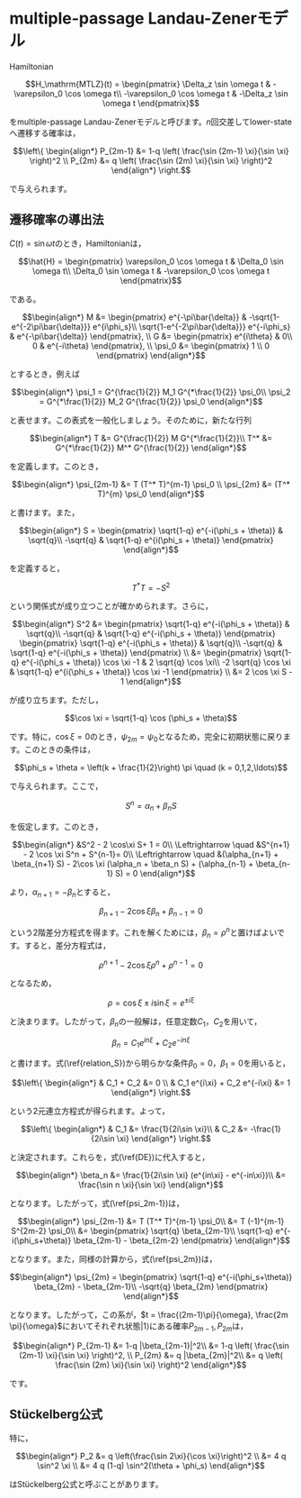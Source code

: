 # multiple-passage Landau-Zenerモデル

Hamiltonian
```math
H_\mathrm{MTLZ}(t)
=
\begin{pmatrix}
    \Delta_z \sin \omega t & -\varepsilon_0 \cos \omega t\\
    -\varepsilon_0 \cos \omega t & -\Delta_z \sin \omega t
\end{pmatrix}
```
をmultiple-passage Landau-Zenerモデルと呼びます。$`n`$回交差してlower-stateへ遷移する確率は，
```math
\left\{
\begin{align*}
    P_{2m-1}
    &= 1-q \left( \frac{\sin (2m-1) \xi}{\sin \xi} \right)^2 \\
    P_{2m} 
    &= q \left( \frac{\sin (2m) \xi}{\sin \xi} \right)^2
\end{align*}
\right.
```
で与えられます。

## 遷移確率の導出法

$C(t) =\sin \omega t$のとき，Hamiltonianは，
```math
\hat{H}
=
\begin{pmatrix}
    \varepsilon_0 \cos \omega t & \Delta_0 \sin \omega t\\
    \Delta_0 \sin \omega t & -\varepsilon_0 \cos \omega t
\end{pmatrix}
```
である。
```math
\begin{align*}
    M &=
    \begin{pmatrix}
        e^{-\pi\bar{\delta}} & -\sqrt{1-e^{-2\pi\bar{\delta}}} e^{i\phi_s}\\
        \sqrt{1-e^{-2\pi\bar{\delta}}} e^{-i\phi_s} & e^{-\pi\bar{\delta}} 
    \end{pmatrix}, \\
    G &= 
    \begin{pmatrix}
        e^{i\theta}  & 0\\
        0 & e^{-i\theta}
    \end{pmatrix}, \\
    \psi_0 &=
    \begin{pmatrix}
    1 \\
    0
    \end{pmatrix}
\end{align*}
```
とするとき，例えば
```math
\begin{align*}
    \psi_1 = G^{\frac{1}{2}} M_1 G^{*\frac{1}{2}} \psi_0\\
    \psi_2 = G^{*\frac{1}{2}} M_2 G^{\frac{1}{2}} \psi_0
\end{align*}
```
と表せます。この表式を一般化しましょう。そのために，新たな行列
```math
\begin{align*}
    T &= G^{\frac{1}{2}} M G^{*\frac{1}{2}}\\
    T^* &= G^{*\frac{1}{2}} M^* G^{\frac{1}{2}}
\end{align*}
```
を定義します。このとき，
```math
\begin{align*}
    \psi_{2m-1}
    &= T (T^* T)^{m-1} \psi_0 \\
    \psi_{2m}
    &= (T^* T)^{m} \psi_0
\end{align*}
```
と書けます。また，
```math
\begin{align*}
    S
    = 
    \begin{pmatrix}
        \sqrt{1-q} e^{-i(\phi_s + \theta)} & \sqrt{q}\\
        -\sqrt{q} & \sqrt{1-q} e^{i(\phi_s + \theta)}
    \end{pmatrix}
\end{align*}
```
を定義すると，
```math
T^* T = - S^2
```
という関係式が成り立つことが確かめられます。さらに，
```math
\begin{align*}
    S^2
    &=
    \begin{pmatrix}
        \sqrt{1-q} e^{-i(\phi_s + \theta)} & \sqrt{q}\\
        -\sqrt{q} & \sqrt{1-q} e^{-i(\phi_s + \theta)}
    \end{pmatrix}
    \begin{pmatrix}
        \sqrt{1-q} e^{-i(\phi_s + \theta)} & \sqrt{q}\\
        -\sqrt{q} & \sqrt{1-q} e^{-i(\phi_s + \theta)}
    \end{pmatrix} \\
    &=
    \begin{pmatrix}
        \sqrt{1-q} e^{-i(\phi_s + \theta)} \cos \xi -1 & 2 \sqrt{q} \cos \xi\\
        -2 \sqrt{q} \cos \xi & \sqrt{1-q} e^{i(\phi_s + \theta)} \cos \xi -1
    \end{pmatrix} \\
    &=
    2 \cos \xi S - 1
\end{align*}
```
が成り立ちます。ただし，
```math
\cos \xi = \sqrt{1-q} \cos (\phi_s + \theta)
```
です。特に，$\cos \xi = 0$のとき，$\psi_{2m} = \psi_0$となるため，完全に初期状態に戻ります。このときの条件は，
```math
\phi_s + \theta = \left(k + \frac{1}{2}\right) \pi \quad (k = 0,1,2,\ldots)
```
で与えられます。ここで，
```math
S^n = \alpha_n + \beta_n S
```
を仮定します。このとき，
```math
\begin{align*}
    &S^2 - 2 \cos\xi S+ 1 = 0\\
    \Leftrightarrow \quad &S^{n+1} - 2 \cos \xi S^n + S^{n-1}= 0\\
    \Leftrightarrow \quad &(\alpha_{n+1} + \beta_{n+1} S) - 2\cos \xi (\alpha_n + \beta_n S) + (\alpha_{n-1} + \beta_{n-1} S) = 0
\end{align*}
```
より，$\alpha_{n+1} = - \beta_n$とすると，
```math
\beta_{n+1} - 2 \cos\xi \beta_n + \beta_{n-1} = 0
```
という2階差分方程式を得ます。これを解くためには，$\beta_n = \rho^n$と置けばよいです。すると，差分方程式は，
```math
\rho^{n+1} - 2 \cos \xi \rho^n + \rho^{n-1} = 0
```
となるため，
```math
\rho = \cos \xi \pm i \sin \xi = e^{\pm i \xi}
```
と決まります。したがって，$\beta_n$の一般解は，任意定数$C_1$，$C_2$を用いて，
```math
\beta_n = C_1 e^{in\xi} + C_2 e^{-in\xi}
```
と書けます。式(\ref{relation_S})から明らかな条件$\beta_0 = 0$，$\beta_1=0$を用いると，
```math
\left\{
  \begin{align*}
    & C_1 + C_2 &= 0 \\
    & C_1 e^{i\xi} + C_2 e^{-i\xi} &= 1 
  \end{align*}
\right.
```
という2元連立方程式が得られます。よって，
```math
\left\{
    \begin{align*}
    &  C_1 &= \frac{1}{2i\sin \xi}\\
    &  C_2 &= -\frac{1}{2i\sin \xi}
    \end{align*}
\right.
```
と決定されます。これらを，式(\ref{DE})に代入すると，
```math
\begin{align*}
    \beta_n
    &= \frac{1}{2i\sin \xi} (e^{in\xi} - e^{-in\xi})\\
    &= \frac{\sin n \xi}{\sin \xi}
\end{align*}
```
となります。したがって，式(\ref{psi_2m-1})は，
```math
\begin{align*}
    \psi_{2m-1}
    &= T (T^* T)^{m-1} \psi_0\\
    &= T (-1)^{m-1} S^{2m-2} \psi_0\\
    &= 
    \begin{pmatrix}
        \sqrt{q} \beta_{2m-1}\\
        \sqrt{1-q} e^{-i(\phi_s+\theta)} \beta_{2m-1} - \beta_{2m-2}
    \end{pmatrix}
\end{align*}
```
となります。また，同様の計算から，式(\ref{psi_2m})は，
```math
\begin{align*}
  \psi_{2m} = 
  \begin{pmatrix}
    \sqrt{1-q} e^{-i(\phi_s+\theta)} \beta_{2m} - \beta_{2m-1}\\
    -\sqrt{q} \beta_{2m}
  \end{pmatrix}
\end{align*}
```
となります。したがって，この系が，$t = \frac{(2m-1)\pi}{\omega}, \frac{2m \pi}{\omega}$においてそれぞれ状態$|1\rangle$にある確率$P_{2m-1}, P_{2m}$は，
```math
\begin{align*}
    P_{2m-1}
    &= 1-q |\beta_{2m-1}|^2\\
    &= 1-q \left( \frac{\sin (2m-1) \xi}{\sin \xi} \right)^2, \\
    P_{2m}
    &= q |\beta_{2m}|^2\\
    &= q \left( \frac{\sin (2m) \xi}{\sin \xi} \right)^2
\end{align*}
```
です。

## Stückelberg公式
特に，
```math
\begin{align*}
P_2
&= q \left(\frac{\sin 2\xi}{\cos \xi}\right)^2 \\
&= 4 q \sin^2 \xi \\
&= 4 q (1-q) \sin^2(\theta + \phi_s)
\end{align*}
```
はStückelberg公式と呼ぶことがあります。